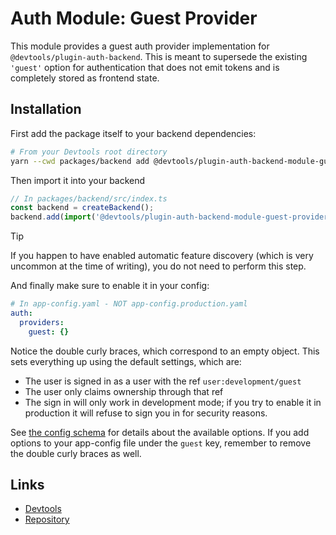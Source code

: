 # Auth Module: Guest Provider

This module provides a guest auth provider implementation for `@devtools/plugin-auth-backend`. This is meant to supersede the existing `'guest'` option for authentication that does not emit tokens and is completely stored as frontend state.

## Installation

First add the package itself to your backend dependencies:

```bash
# From your Devtools root directory
yarn --cwd packages/backend add @devtools/plugin-auth-backend-module-guest-provider
```

Then import it into your backend

```ts
// In packages/backend/src/index.ts
const backend = createBackend();
backend.add(import('@devtools/plugin-auth-backend-module-guest-provider'));
```

> [!TIP]
> If you happen to have enabled automatic feature discovery (which is
> very uncommon at the time of writing), you do not need to perform this step.

And finally make sure to enable it in your config:

```yaml
# In app-config.yaml - NOT app-config.production.yaml
auth:
  providers:
    guest: {}
```

Notice the double curly braces, which correspond to an empty object. This sets everything up using the default settings, which are:

- The user is signed in as a user with the ref `user:development/guest`
- The user only claims ownership through that ref
- The sign in will only work in development mode; if you try to enable it in production it will refuse to sign you in for security reasons.

See [the config schema](https://github.com/khulnasoft/devtools/blob/master/plugins/auth-backend-module-guest-provider/config.d.ts) for details about the available options. If you add options to your app-config file under the `guest` key, remember to remove the double curly braces as well.

## Links

- [Devtools](https://devtools.khulnasoft.com)
- [Repository](https://github.com/khulnasoft/devtools/tree/master/plugins/auth-backend-module-guest-provider)
